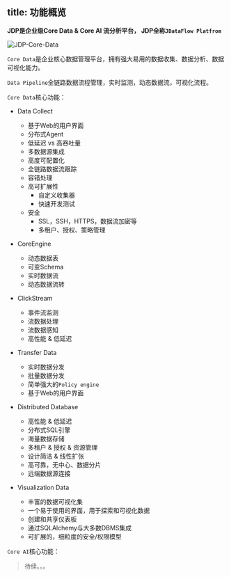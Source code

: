 title: 功能概览
---

**JDP是企业级Core Data & Core AI 流分析平台， JDP全称`JDataFlow Platfrom`**

![JDP-Core-Data](http://www.fusionlab.cn/zh-cn/page/img/JDP-Core-Data.png)

`Core Data`是企业核心数据管理平台，拥有强大易用的数据收集、数据分析、数据可视化能力。

`Data Pipeline`全链路数据流程管理，实时监测，动态数据流，可视化流程。

`Core Data`核心功能：

* Data Collect
    - 基于Web的用户界面
    - 分布式Agent
    - 低延迟 vs 高吞吐量
    - 多数据源集成
    - 高度可配置化
    - 全链路数据流跟踪
    - 容错处理
    - 高可扩展性
        + 自定义收集器
        + 快速开发测试
    - 安全
        + SSL，SSH，HTTPS，数据流加密等
        + 多租户、授权、策略管理

* CoreEngine
    - 动态数据表
    - 可变Schema
    - 实时数据流
    - 动态数据流转

* ClickStream
    - 事件流监测
    - 流数据处理
    - 流数据感知
    - 高性能 & 低延迟

* Transfer Data
    - 实时数据分发
    - 批量数据分发
    - 简单强大的`Policy engine`
    - 基于Web的用户界面

* Distributed Database
    - 高性能 & 低延迟
    - 分布式SQL引擎
    - 海量数据存储
    - 多租户 & 授权 & 资源管理
    - 设计简洁 & 线性扩张
    - 高可靠，无中心、数据分片
    - 远端数据源连接

* Visualization Data
    - 丰富的数据可视化集
    - 一个易于使用的界面，用于探索和可视化数据
    - 创建和共享仪表板
    - 通过SQLAlchemy与大多数DBMS集成
    - 可扩展的，细粒度的安全/权限模型


`Core AI`核心功能：

> 待续。。。



